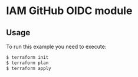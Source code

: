 # IAM GitHub OIDC module

## Usage

To run this example you need to execute:

```bash
$ terraform init
$ terraform plan
$ terraform apply
```
